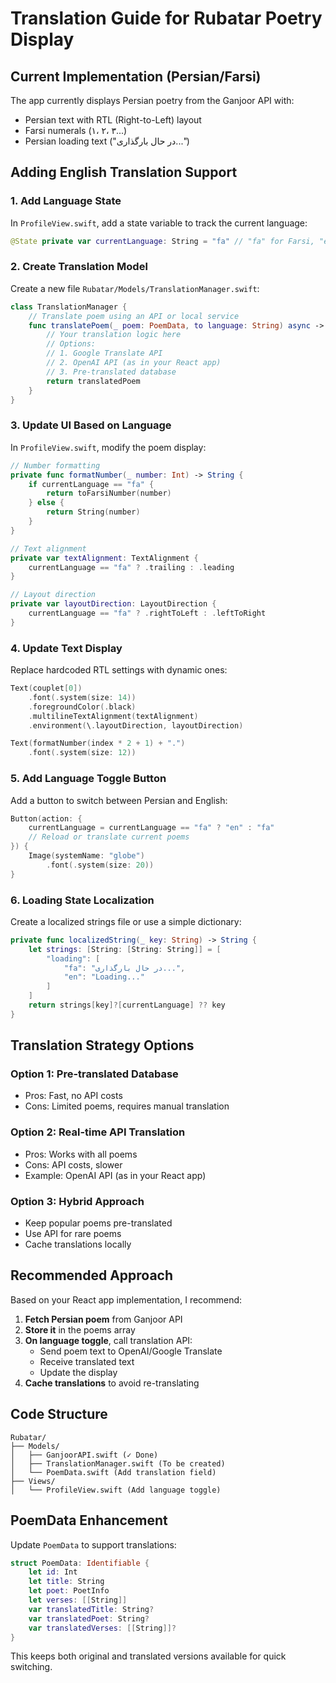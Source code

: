 # Translation Guide for Rubatar Poetry Display

## Current Implementation (Persian/Farsi)

The app currently displays Persian poetry from the Ganjoor API with:
- Persian text with RTL (Right-to-Left) layout
- Farsi numerals (۱، ۲، ۳...)
- Persian loading text ("در حال بارگذاری...")

## Adding English Translation Support

### 1. Add Language State
In `ProfileView.swift`, add a state variable to track the current language:

```swift
@State private var currentLanguage: String = "fa" // "fa" for Farsi, "en" for English
```

### 2. Create Translation Model
Create a new file `Rubatar/Models/TranslationManager.swift`:

```swift
class TranslationManager {
    // Translate poem using an API or local service
    func translatePoem(_ poem: PoemData, to language: String) async -> PoemData? {
        // Your translation logic here
        // Options:
        // 1. Google Translate API
        // 2. OpenAI API (as in your React app)
        // 3. Pre-translated database
        return translatedPoem
    }
}
```

### 3. Update UI Based on Language
In `ProfileView.swift`, modify the poem display:

```swift
// Number formatting
private func formatNumber(_ number: Int) -> String {
    if currentLanguage == "fa" {
        return toFarsiNumber(number)
    } else {
        return String(number)
    }
}

// Text alignment
private var textAlignment: TextAlignment {
    currentLanguage == "fa" ? .trailing : .leading
}

// Layout direction
private var layoutDirection: LayoutDirection {
    currentLanguage == "fa" ? .rightToLeft : .leftToRight
}
```

### 4. Update Text Display
Replace hardcoded RTL settings with dynamic ones:

```swift
Text(couplet[0])
    .font(.system(size: 14))
    .foregroundColor(.black)
    .multilineTextAlignment(textAlignment)
    .environment(\.layoutDirection, layoutDirection)

Text(formatNumber(index * 2 + 1) + ".")
    .font(.system(size: 12))
```

### 5. Add Language Toggle Button
Add a button to switch between Persian and English:

```swift
Button(action: {
    currentLanguage = currentLanguage == "fa" ? "en" : "fa"
    // Reload or translate current poems
}) {
    Image(systemName: "globe")
        .font(.system(size: 20))
}
```

### 6. Loading State Localization
Create a localized strings file or use a simple dictionary:

```swift
private func localizedString(_ key: String) -> String {
    let strings: [String: [String: String]] = [
        "loading": [
            "fa": "در حال بارگذاری...",
            "en": "Loading..."
        ]
    ]
    return strings[key]?[currentLanguage] ?? key
}
```

## Translation Strategy Options

### Option 1: Pre-translated Database
- Pros: Fast, no API costs
- Cons: Limited poems, requires manual translation

### Option 2: Real-time API Translation
- Pros: Works with all poems
- Cons: API costs, slower
- Example: OpenAI API (as in your React app)

### Option 3: Hybrid Approach
- Keep popular poems pre-translated
- Use API for rare poems
- Cache translations locally

## Recommended Approach

Based on your React app implementation, I recommend:

1. **Fetch Persian poem** from Ganjoor API
2. **Store it** in the poems array
3. **On language toggle**, call translation API:
   - Send poem text to OpenAI/Google Translate
   - Receive translated text
   - Update the display
4. **Cache translations** to avoid re-translating

## Code Structure

```
Rubatar/
├── Models/
│   ├── GanjoorAPI.swift (✓ Done)
│   ├── TranslationManager.swift (To be created)
│   └── PoemData.swift (Add translation field)
├── Views/
│   └── ProfileView.swift (Add language toggle)
```

## PoemData Enhancement

Update `PoemData` to support translations:

```swift
struct PoemData: Identifiable {
    let id: Int
    let title: String
    let poet: PoetInfo
    let verses: [[String]]
    var translatedTitle: String?
    var translatedPoet: String?
    var translatedVerses: [[String]]?
}
```

This keeps both original and translated versions available for quick switching.

